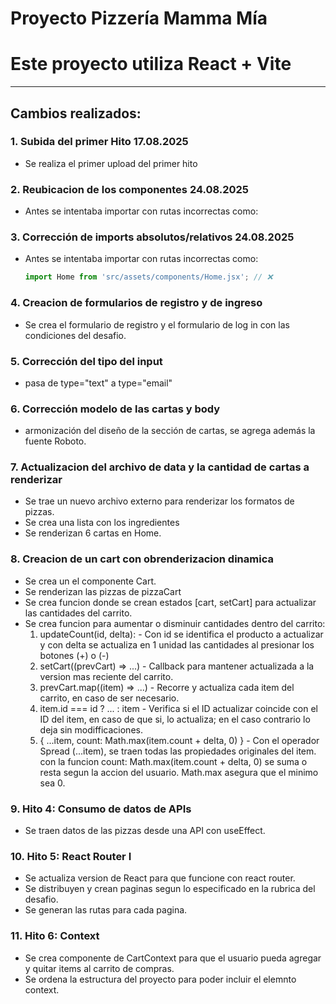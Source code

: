 # Proyecto Pizzería Mamma Mía

# Este proyecto utiliza **React + Vite**
---

## Cambios realizados:

### 1. Subida del primer Hito 17.08.2025
- Se realiza el primer upload del primer hito 

### 2. Reubicacion de los componentes 24.08.2025
- Antes se intentaba importar con rutas incorrectas como:

### 3. Corrección de imports absolutos/relativos 24.08.2025
- Antes se intentaba importar con rutas incorrectas como:
  ```js
  import Home from 'src/assets/components/Home.jsx'; // ❌

### 4. Creacion de formularios de registro y de ingreso
- Se crea el formulario de registro y el formulario de log in con las condiciones del desafio.

### 5. Corrección del tipo del input 
- pasa de type="text" a type="email"

### 6. Corrección modelo de las cartas y body
- armonización del diseño de la sección de cartas, se agrega además la fuente Roboto.

### 7. Actualizacion del archivo de data y la cantidad de cartas a renderizar
- Se trae un nuevo archivo externo para renderizar los formatos de pizzas. 
- Se crea una lista con los ingredientes
- Se renderizan 6 cartas en Home.

### 8. Creacion de un cart con obrenderizacion dinamica
- Se crea un el componente Cart.
- Se renderizan las pizzas de pizzaCart
- Se crea funcion donde se crean estados [cart, setCart] para actualizar las cantidades del carrito.
- Se crea funcion para aumentar o disminuir cantidades dentro del carrito:
    1. updateCount(id, delta): - Con id se identifica el producto a actualizar y con delta se actualiza en 1 unidad las cantidades al presionar los botones (+) o (-)
    2. setCart((prevCart) => ...) - Callback para mantener actualizada a la version mas reciente del carrito.
    3. prevCart.map((item) => ...) -  Recorre y actualiza cada item del carrito, en caso de ser necesario.
    4. item.id === id ? ... : item - Verifica si el ID actualizar coincide con el ID del item, en caso de que si, lo actualiza; en el caso contrario lo deja sin modifficaciones.
    5. { ...item, count: Math.max(item.count + delta, 0) } - Con el operador Spread (...item), se traen todas las propiedades originales del item. con la funcion count: Math.max(item.count + delta, 0) se suma o resta segun la accion del usuario. Math.max asegura que el minimo sea 0.

### 9. Hito 4: Consumo de datos de APIs
- Se traen datos de las pizzas desde una API con useEffect.

### 10. Hito 5: React Router I
- Se actualiza version de React para que funcione con react router.
- Se distribuyen y crean paginas segun lo especificado en la rubrica del desafio.
- Se generan las rutas para cada pagina. 

### 11. Hito 6: Context
- Se crea componente de CartContext para que el usuario pueda agregar y quitar items al carrito de compras. 
- Se ordena la estructura del proyecto para poder incluir el elemnto context. 